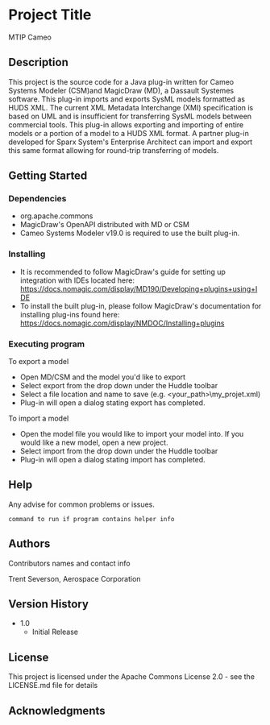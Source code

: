 # Project Title

MTIP Cameo

## Description

This project is the source code for a Java plug-in written for Cameo Systems Modeler (CSM)and MagicDraw (MD), a Dassault Systemes software. This plug-in imports and exports SysML models formatted as HUDS XML. The current XML Metadata Interchange (XMI) specification is based on UML and is insufficient for transferring SysML models between commercial tools. This plug-in allows exporting and importing of entire models or a portion of a model to a HUDS XML format. A partner plug-in developed for Sparx System's Enterprise Architect can import and export this same format allowing for round-trip transferring of models.

## Getting Started

### Dependencies

* org.apache.commons
* MagicDraw's  OpenAPI distributed with MD or CSM
* Cameo Systems Modeler v19.0 is required to use the built plug-in.

### Installing

* It is recommended to follow MagicDraw's guide for setting up integration with IDEs located here: https://docs.nomagic.com/display/MD190/Developing+plugins+using+IDE 
* To install the built plug-in, please follow MagicDraw's documentation for installing plug-ins found here: https://docs.nomagic.com/display/NMDOC/Installing+plugins

### Executing program

To export a model
*  Open MD/CSM and the model you'd like to export
* Select export from the drop down under the Huddle toolbar
* Select a file location and name to save (e.g. <your_path>\my_projet.xml)
* Plug-in will open a dialog stating export has completed.

To import a model
* Open the model file you would like to import your model into. If you would like a new model, open a new project.
* Select import from the drop down under the Huddle toolbar
* Plug-in will open a dialog stating import has completed.

## Help

Any advise for common problems or issues.
```
command to run if program contains helper info
```

## Authors

Contributors names and contact info

Trent Severson, Aerospace Corporation

## Version History
* 1.0
    * Initial Release

## License

This project is licensed under the Apache Commons License 2.0 - see the LICENSE.md file for details

## Acknowledgments
